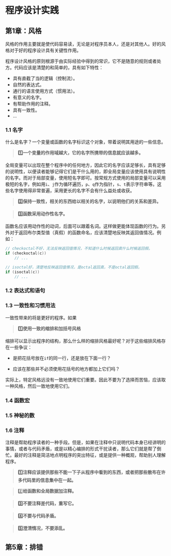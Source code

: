 # 程序设计实践



## 第1章：风格

风格的作用主要就是使代码容易读，无论是对程序员本人，还是对其他人。好的风格对于好的程序设计具有关键性作用。

程序设计风格的原则根源于由实际经验中得到的常识，它不是随意的规则或者处方。代码应该是清楚的和简单的，具有如下特性：

- 具有直截了当的逻辑（控制流）。
- 自然的表达式。
- 通行的语言使用方式（惯用法）。
- 有意义的名字。
- 有帮助作用的注释。
- 具有一致性。
- ...

### 1.1 名字

什么是名字？一个变量或函数的名字标识这个对象，带着说明其用途的一些信息。

> **:one:一个变量的作用域越大，它的名字所携带的信息就应该越多。**

全局变量可以出现在整个程序中的任何地方，因此它的名字应该足够长，具有足够的说明性，以便读者能够记得它们是干什么用的，即全局变量应该使用具有说明性的名字。而对于局部变量，使用短名字即可。按常规方式使用的局部变量可以采用极短的名字，例如用`i`、`j`作为循环遍历，`p`、`q`作为指针，`s`、`t`表示字符串等。这些名字使用得非常普遍，采用更长的名字不会有什么益处或收获。



> **:two:保持一致性，相关的东西给以相关的名字，以说明他们的关系和差异。**



> **:three:函数采用动作性名字。**

函数名应该用动作性的动词，后面可以跟着名词。这样做更能体现函数的行为。另外对于返回布尔类型值（真假）的函数命名，应该清楚地反映其返回值情况。例如：

```c
// checkoctal不好，无法反映返回值情况，不知道什么时候返回真什么时候返回假。
if (checkoctal(c))
    // ...

// isoctal好，清楚地反映返回值情况，是octal返回真，不是octal返回假。
if (isoctal(c))
    // ...
```





### 1.2 表达式和语句







### 1.3 一致性和习惯用法

一致性带来的将是更好的程序。如果



> **:one:使用一致的缩排和加括号风格**

缩排可以显示出程序的结构，那么什么样的缩排风格最好呢？对于这些缩排风格存在一些争议：

- 是把花括号放在`if`的同一行，还是放在下面一行？

- 应该在那些并不必须使用花括号的地方都加上它们吗？

实际上，特定风格远没有一致地使用它们重要。因此不要为了选择而苦恼，应该取一种风格，然后一致地使用它们。







### 1.4 函数宏





### 1.5 神秘的数



### 1.6 注释

注释是帮助程序读者的一种手段。但是，如果在注释中只说明代码本身已经讲明的事情，或者与代码矛盾，或是以精心编排的形式干扰读者，那么它们就是帮了倒忙。最好的注释是简洁地点明程序的突出特征，或是提供一种概观，帮助别人理解程序。

> **:one:注释应该提供那些不能一下子从程序中看到的东西，或者把那些散布在许多代码里的信息集中在一起。**



> :two:**给函数和全局数据加注释。**



> **:three:不要注释差代码，重写它。**



> **:four:不要与代码矛盾。**



> **:five:澄清情况，不要添乱。**



## 第5章：排错

